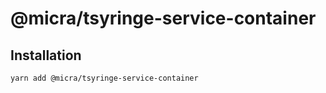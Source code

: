 # @micra/tsyringe-service-container

## Installation

```sh
yarn add @micra/tsyringe-service-container
```
